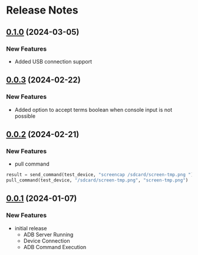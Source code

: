 # Release Notes

## [0.1.0](https://pypi.org/project/easy-adb/0.1.0/) (2024-03-05)

### New Features

* Added USB connection support


## [0.0.3](https://pypi.org/project/easy-adb/0.0.3/) (2024-02-22)

### New Features

* Added option to accept terms boolean when console input is not possible

## [0.0.2](https://pypi.org/project/easy-adb/0.0.2/) (2024-02-21)

### New Features

* pull command

```python
result = send_command(test_device, "screencap /sdcard/screen-tmp.png ")
pull_command(test_device, "/sdcard/screen-tmp.png", "screen-tmp.png")
```

## [0.0.1](https://pypi.org/project/easy-adb/0.0.1/) (2024-01-07)

### New Features

* initial release
  * ADB Server Running
  * Device Connection
  * ADB Command Execution

